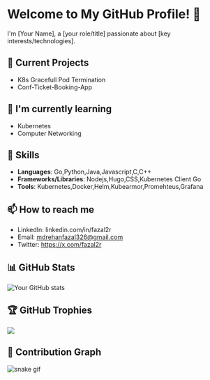 # Welcome to My GitHub Profile! 👋

I'm [Your Name], a [your role/title] passionate about [key interests/technologies].

## 🔭 Current Projects
- K8s Gracefull Pod Termination
- Conf-Ticket-Booking-App 

## 🌱 I'm currently learning
- Kubernetes
- Computer Networking

## 💼 Skills
- **Languages**: Go,Python,Java,Javascript,C,C++
- **Frameworks/Libraries**: Nodejs,Hugo,CSS,Kubernetes Client Go
- **Tools**: Kubernetes,Docker,Helm,Kubearmor,Promehteus,Grafana

## 📫 How to reach me
- LinkedIn: linkedin.com/in/fazal2r
- Email: mdrehanfazal326@gmail.com
- Twitter: https://x.com/fazal2r

## 📊 GitHub Stats
![Your GitHub stats](https://github-readme-stats.vercel.app/api?username=YourGitHubUsername&show_icons=true&theme=radical)

## 🏆 GitHub Trophies
![](https://github-profile-trophy.vercel.app/?username=YourGitHubUsername&theme=radical&no-frame=false&no-bg=true&margin-w=4)

## 🐍 Contribution Graph
![snake gif](https://github.com/YourGitHubUsername/YourGitHubUsername/blob/output/github-contribution-grid-snake.gif)

